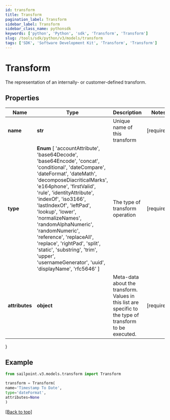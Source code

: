 ```yaml
---
id: transform
title: Transform
pagination_label: Transform
sidebar_label: Transform
sidebar_class_name: pythonsdk
keywords: ['python', 'Python', 'sdk', 'Transform', 'Transform']
slug: /tools/sdk/python/v3/models/transform
tags: ['SDK', 'Software Development Kit', 'Transform', 'Transform']
---
```


# Transform

The representation of an internally- or customer-defined transform.

## Properties

| Name | Type | Description | Notes |
| --- | --- | --- | --- |
| **name** | **str** | Unique name of this transform | [required] |
| **type** | **Enum** [ 'accountAttribute', 'base64Decode', 'base64Encode', 'concat', 'conditional', 'dateCompare', 'dateFormat', 'dateMath', 'decomposeDiacriticalMarks', 'e164phone', 'firstValid', 'rule', 'identityAttribute', 'indexOf', 'iso3166', 'lastIndexOf', 'leftPad', 'lookup', 'lower', 'normalizeNames', 'randomAlphaNumeric', 'randomNumeric', 'reference', 'replaceAll', 'replace', 'rightPad', 'split', 'static', 'substring', 'trim', 'upper', 'usernameGenerator', 'uuid', 'displayName', 'rfc5646' ] | The type of transform operation | [required] |
| **attributes** | **object** | Meta-data about the transform. Values in this list are specific to the type of transform to be executed. | [required] |

}

## Example

```python
from sailpoint.v3.models.transform import Transform

transform = Transform(
name='Timestamp To Date',
type='dateFormat',
attributes=None
)

```

[[Back to top]](#)
